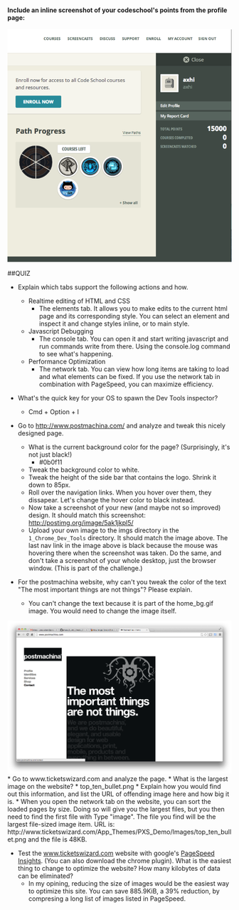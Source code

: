 #### Include an inline screenshot of your codeschool's points from the profile page:

<img src="./imgs/joey_codeschool.png" />

##QUIZ
* Explain which tabs support the following actions and how.
  * Realtime editing of HTML and CSS
    * The elements tab. It allows you to make edits to the current html page and its corresponding style. You can select an element and inspect it and change styles inline, or to main style.
  * Javascript Debugging
    * The console tab. You can open it and start writing javascript and run commands write from there. Using the console.log command to see what's happening.
  * Performance Optimization 
    * The network tab. You can view how long items are taking to load and what elements can be fixed. If you use the network tab in combination with PageSpeed, you can maximize efficiency.

* What's the quick key for your OS to spawn the Dev Tools inspector?
  * Cmd + Option + I
* Go to http://www.postmachina.com/ and analyze and tweak this nicely designed page.
  * What is the current background color for the page?  (Surprisingly, it's not just black!)
    * #0b0f11
  * Tweak the background color to white.
  * Tweak the height of the side bar that contains the logo.  Shrink it down to 85px.
  * Roll over the navigation links.  When you hover over them, they dissapear.  Let's change the hover color to black instead.
  * Now take a screenshot of your new (and maybe not so improved) design.  It should match this screenshot: http://postimg.org/image/5ak1jkpl5/
  * Upload your own image to the imgs directory in the `1_Chrome_Dev_Tools` directory.  It should match the image above. The last nav link in the image above is black because the mouse was hovering there when the screenshot was taken. Do the same, and don't take a screenshot of your whole desktop, just the browser window. (This is part of the challenge.)
* For the postmachina website, why can't you tweak the color of the text "The most important things are not things"?  Please explain.
  * You can't change the text because it is part of the home_bg.gif image. You would need to change the image itself. 

<img src="./imgs/screenshot-postmac.png" />
* Go to www.ticketswizard.com and analyze the page.  
  * What is the largest image on the website? 
    * top_ten_bullet.png
  * Explain how you would find out this information, and list the URL of offending image here and how big it is.
    * When you open the network tab on the website, you can sort the loaded pages by size. Doing so will give you the largest files, but you then need to find the first file with Type "image". The file you find will be the largest file-sized image item. URL is: http://www.ticketswizard.com/App_Themes/PXS_Demo/Images/top_ten_bullet.png and the file is 48KB.

* Test the www.ticketswizard.com website with google's [PageSpeed Insights](http://www.ticketswizard.com/).  (You can also download the chrome plugin).  What is the easiest thing to change to optimize the website?  How many kilobytes of data can be eliminated?
  * In my opining, reducing the size of images would be the easiest way to optimize this site. You can save 885.9KiB, a 39% reduction, by compresing a long list of images listed in PageSpeed. 
